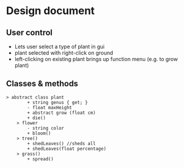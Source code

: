 # Design document

## User control
- Lets user select a type of plant in gui
- plant selected with right-click on ground
- left-clicking on existing plant brings up function menu (e.g. to grow plant)

## Classes & methods
```
> abstract class plant
        + string genus { get; }
        - float maxHeight
        + abstract grow (float cm)
        + die()
    > flower
        - string color
        + bloom()
    > tree()
        + shedLeaves() //sheds all
        + shedLeaves(float percentage)
    > grass()
        + spread()
```

    